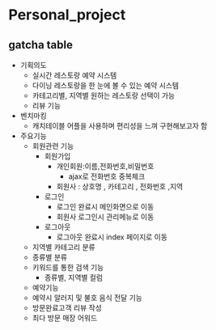 # Personal_project

## gatcha table

- 기획의도
    - 실시간 레스토랑 예약 시스템
    - 다이닝 레스토랑을 한 눈에 볼 수 있는 예약 시스템
    - 카테고리별, 지역별 원하는 레스토랑 선택이 가능
    - 리뷰 기능
- 벤치마킹
    - 캐치테이블 어플을 사용하며 편리성을 느껴 구현해보고자 함
- 주요기능
    - 회원관련 기능
        - 회원가입
            - 개인회원:이름,전화번호,비밀번호
                - ajax로 전화번호 중복체크
            - 회원사 : 상호명 , 카테고리 , 전화번호 ,지역
        - 로그인
            - 로그인 완료시 메인화면으로 이동
            - 회원사 로그인시 관리메뉴로 이동
        - 로그아웃
            - 로그아웃 완료시 index 페이지로 이동
    - 지역별 카테고리 분류
    - 종류별 분류
    - 키워드를 통한 검색 기능
        - 종류별, 지역별 컬럼
    - 예약기능
    - 예약시 알러지 및 불호 음식 전달 기능
    - 방문완료고객 리뷰 작성
    - 최다 방문 매장 어워드
